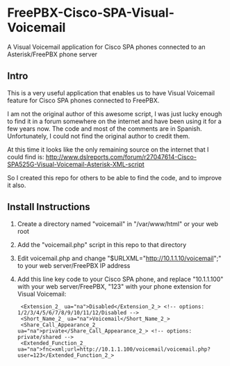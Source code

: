 # FreePBX-Cisco-SPA-Visual-Voicemail
A Visual Voicemail application for Cisco SPA phones connected to an Asterisk/FreePBX phone server

## Intro
This is a very useful application that enables us to have Visual Voicemail feature for Cisco SPA phones connected to FreePBX.

I am not the original author of this awesome script, I was just lucky enough to find it in a forum somewhere on the internet and have been using it for a few years now. The code and most of the comments are in Spanish. Unfortunately, I could not find the original author to credit them.

At this time it looks like the only remaining source on the internet that I could find is:
http://www.dslreports.com/forum/r27047614-Cisco-SPA525G-Visual-Voicemail-Asterisk-XML-script

So I created this repo for others to be able to find the code, and to improve it also.

## Install Instructions
1. Create a directory named "voicemail" in "/var/www/html" or your web root
2. Add the "voicemail.php" script in this repo to that directory
3. Edit voicemail.php and change "$URLXML="http://10.1.1.10/voicemail";" to your web server/FreePBX IP address
4. Add this line key code to your Cisco SPA phone, and replace "10.1.1.100" with your web server/FreePBX, "123" with your phone extension for Visual Voicemail:


    <!-- Line Key 2 -->

        <Extension_2_ ua="na">Disabled</Extension_2_> <!-- options: 1/2/3/4/5/6/7/8/9/10/11/12/Disabled -->
        <Short_Name_2_ ua="na">Voicemail</Short_Name_2_>
        <Share_Call_Appearance_2_ ua="na">private</Share_Call_Appearance_2_> <!-- options: private/shared -->
        <Extended_Function_2_ ua="na">fnc=xml;url=http://10.1.1.100/voicemail/voicemail.php?user=123</Extended_Function_2_>
